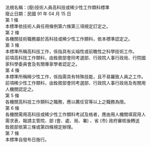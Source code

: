 法規名稱：(廢)技術人員高科技或稀少性工作類科標準  
廢止日期：民國 91 年 04 月 15 日  
第 1 條  
本標準依技術人員任用條例第六條第三項規定訂定之。  
第 2 條  
各機關技術職務屬於高科技或稀少性工作類科，依本標準認定之。  
第 3 條  
本標準所稱高科技工作，係指具有尖端性或前瞻性之科學技術工作。  
前項高科技工作類科，由銓敘部會同考選部、行政院人事行政局、行院國  
家科學委員會及有關專家學者認定之。  
第 4 條  
本標準所稱稀少性工作，係指需具有特殊技能，且不易羅致人員之工作。  
前項稀少性工作類科，由銓敘部會同考選部、行政院人事行政局及有關用  
人機關認定之。  
第 5 條  
各機關高科技工作類科之職務，應以薦任官等以上之職務為限。  
第 6 條  
各機關需用高科技或稀少性工作類科考試及格者，應由用人機關填寫用人  
需求表，報請主管院、部 (會、處、局、署) 、省 (市) 政府審核後轉送  
銓敘部依第三條或第四條規定辦理。  
第 7 條  
本標準自發布日施行。  


